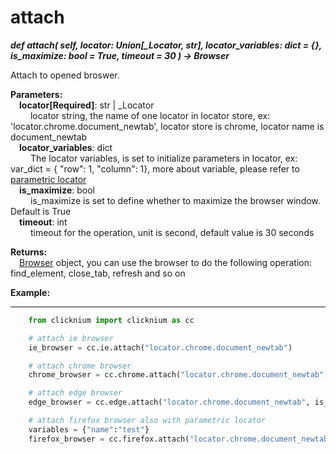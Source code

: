 # attach

***def attach(
        self,
        locator: Union[_Locator, str],
        locator_variables: dict = {},
        is_maximize: bool = True,
        timeout = 30
    ) -> Browser***  

Attach to opened broswer.

**Parameters:**  
    &emsp;**locator[Required]**: str | _Locator  
        &emsp;&emsp; locator string, the name of one locator in locator store, ex: 'locator.chrome.document_newtab', locator store is chrome, locator name is document_newtab  
    &emsp;**locator_variables**: dict  
        &emsp;&emsp; The locator variables, is set to initialize parameters in locator, ex: var_dict = { "row": 1,  "column": 1}, more about variable, please refer to [parametric locator](./doc/parametric_locator.md)  
    &emsp;**is_maximize**: bool  
        &emsp;&emsp; is_maximize is set to define whether to maximize the browser window. Default is True  
    &emsp;**timeout**: int  
        &emsp;&emsp; timeout for the operation, unit is second, default value is 30 seconds 

**Returns:**  
    &emsp;[Browser](./doc/api/python/webdriver/browser/browser.md) object, you can use the browser to do the following operation: find_element, close_tab, refresh and so on

**Example:**
***
```python
    from clicknium import clicknium as cc

    # attach ie browser
    ie_browser = cc.ie.attach("locator.chrome.document_newtab")

    # attach chrome browser
    chrome_browser = cc.chrome.attach("locator.chrome.document_newtab")

    # attach edge browser
    edge_browser = cc.edge.attach("locator.chrome.document_newtab", is_maximize = False)

    # attach firefox browser also with parametric locator
    variables = {"name":"test"}
    firefox_browser = cc.firefox.attach("locator.chrome.document_newtab", variables, timeout = 10)
```